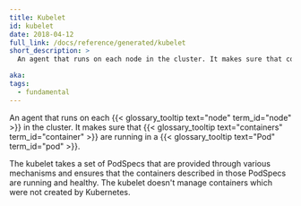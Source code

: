 ```yaml
---
title: Kubelet
id: kubelet
date: 2018-04-12
full_link: /docs/reference/generated/kubelet
short_description: >
  An agent that runs on each node in the cluster. It makes sure that containers are running in a pod.

aka:
tags:
  - fundamental
---
```


An agent that runs on each {{< glossary_tooltip text="node" term_id="node" >}} in the cluster. It makes sure that {{< glossary_tooltip text="containers" term_id="container" >}} are running in a {{< glossary_tooltip text="Pod" term_id="pod" >}}.

<!--more-->

The kubelet takes a set of PodSpecs that are provided through various mechanisms and ensures that the containers described in those PodSpecs are running and healthy. The kubelet doesn't manage containers which were not created by Kubernetes.
